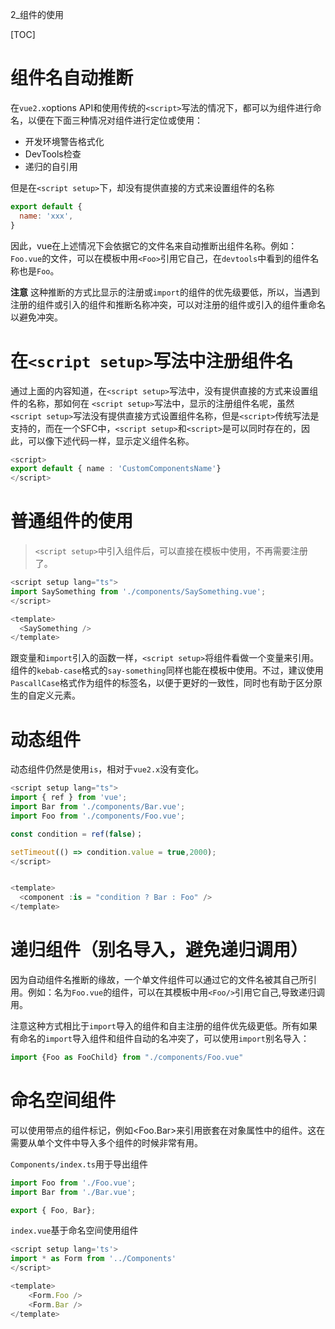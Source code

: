 2_组件的使用

[TOC]

# 组件名自动推断

在`vue2.x`options API和使用传统的`<script>`写法的情况下，都可以为组件进行命名，以便在下面三种情况对组件进行定位或使用：

- 开发环境警告格式化
- DevTools检查
- 递归的自引用


但是在`<script setup>`下，却没有提供直接的方式来设置组件的名称
```js
export default {
  name: 'xxx',
}
```
因此，vue在上述情况下会依据它的文件名来自动推断出组件名称。例如：`Foo.vue`的文件，可以在模板中用`<Foo>`引用它自己，在`devtools`中看到的组件名称也是`Foo`。

**注意** 这种推断的方式比显示的注册或`import`的组件的优先级要低，所以，当遇到注册的组件或引入的组件和推断名称冲突，可以对注册的组件或引入的组件重命名以避免冲突。

# 在`<script setup>`写法中注册组件名

通过上面的内容知道，在`<script setup>`写法中，没有提供直接的方式来设置组件的名称，那如何在
`<script setup>`写法中，显示的注册组件名呢，虽然`<script setup>`写法没有提供直接方式设置组件名称，但是`<script>`传统写法是支持的，而在一个SFC中，`<script setup>`和`<script>`是可以同时存在的，因此，可以像下述代码一样，显示定义组件名称。

```ts
<script>
export default { name : 'CustomComponentsName'}
</script>
```

# 普通组件的使用

> `<script setup>`中引入组件后，可以直接在模板中使用，不再需要注册了。

```ts
<script setup lang="ts">
import SaySomething from './components/SaySomething.vue';
</script>

<template>
  <SaySomething />
</template>
```

跟变量和`import`引入的函数一样，`<script setup>`将组件看做一个变量来引用。
组件的`kebab-case`格式的`say-something`同样也能在模板中使用。不过，建议使用`PascallCase`格式作为组件的标签名，以便于更好的一致性，同时也有助于区分原生的自定义元素。

# 动态组件

动态组件仍然是使用`is`，相对于`vue2.x`没有变化。

```ts
<script setup lang="ts">
import { ref } from 'vue';
import Bar from './components/Bar.vue';
import Foo from './components/Foo.vue';

const condition = ref(false)；

setTimeout(() => condition.value = true,2000);
</script>


<template>
  <component :is = "condition ? Bar : Foo" />
</template>
```

# 递归组件（别名导入，避免递归调用）

因为自动组件名推断的缘故，一个单文件组件可以通过它的文件名被其自己所引用。例如：名为`Foo.vue`的组件，可以在其模板中用`<Foo/>`引用它自己,导致递归调用。

注意这种方式相比于`import`导入的组件和自主注册的组件优先级更低。所有如果有命名的`import`导入组件和组件自动的名冲突了，可以使用`import`别名导入：

```js
import {Foo as FooChild} from "./components/Foo.vue"
```

# 命名空间组件

可以使用带点的组件标记，例如<Foo.Bar>来引用嵌套在对象属性中的组件。这在需要从单个文件中导入多个组件的时候非常有用。

`Components/index.ts`用于导出组件

```ts
import Foo from './Foo.vue';
import Bar from './Bar.vue';

export { Foo, Bar};
```

`index.vue`基于命名空间使用组件

```ts
<script setup lang='ts'>
import * as Form from '../Components'
</script>

<template>
    <Form.Foo />
    <Form.Bar />
</template>
```
